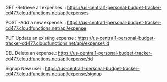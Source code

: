 GET  -Retrieve all expenses.  : https://us-central1-personal-budget-tracker-cd477.cloudfunctions.net/api/expenses

POST -Add a new expense. : https://us-central1-personal-budget-tracker-cd477.cloudfunctions.net/api/expense

PUT Update an existing expense : https://us-central1-personal-budget-tracker-cd477.cloudfunctions.net/api/expense/:id 

DEL Delete an expense.:  https://us-central1-personal-budget-tracker-cd477.cloudfunctions.net/api/expense/:id

Signup New user : https://us-central1-personal-budget-tracker-cd477.cloudfunctions.net/api/expense/signup

